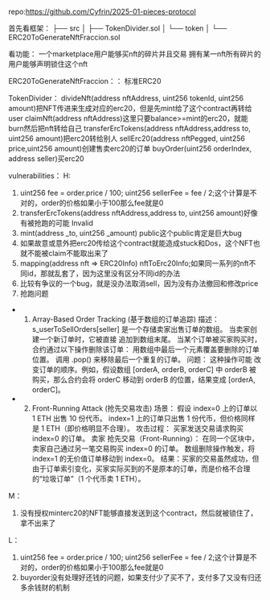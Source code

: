 repo:https://github.com/Cyfrin/2025-01-pieces-protocol

首先看框架：
├── src
│   ├── TokenDivider.sol
│   └── token
│       └── ERC20ToGenerateNftFraccion.sol

看功能：
一个marketplace用户能够买nft的碎片并且交易
拥有某一nft所有碎片的用户能够声明锁住这个nft

ERC20ToGenerateNftFraccion：：
标准ERC20

TokenDivider：
divideNft(address nftAddress, uint256 tokenId, uint256 amount)把NFT传进来生成对应的erc20，但是先mint给了这个contract再转给user
claimNft(address nftAddress)这里只要balance>=mint的erc20，就能burn然后把nft转给自己
transferErcTokens(address nftAddress,address to, uint256 amount)把erc20转给别人
sellErc20(address nftPegged, uint256 price,uint256 amount)创建售卖erc20的订单
buyOrder(uint256 orderIndex, address seller)买erc20


vulnerabilities：
H:
1. uint256 fee = order.price / 100;
        uint256 sellerFee = fee / 2;这个计算是不对的，order的价格如果小于100那么fee就是0
2. transferErcTokens(address nftAddress,address to, uint256 amount)好像有被抢跑的可能 Invalid
3. mint(address _to, uint256 _amount) public这个public肯定是巨大bug
4. 如果故意或意外把erc20传给这个contract就能造成stuck和Dos，这个NFT也就不能被claim不能取出来了
5. mapping(address nft => ERC20Info) nftToErc20Info;如果同一系列的nft不同id，那就乱套了，因为这里没有区分不同id的办法
6. 比较有争议的一个bug，就是没办法取消sell，因为没有办法撤回和修改price
7. 抢跑问题
- 1. Array-Based Order Tracking (基于数组的订单追踪)
描述：
s_userToSellOrders[seller] 是一个存储卖家出售订单的数组。
当卖家创建一个新订单时，它被直接 追加到数组末尾。
当某个订单被买家购买时，合约通过以下操作删除该订单：
用数组中最后一个元素覆盖要删除的订单位置。
调用 .pop() 来移除最后一个重复的订单。
问题：
这种操作可能 改变订单的顺序。例如，假设数组 [orderA, orderB, orderC] 中 orderB 被购买，那么合约会将 orderC 移动到 orderB 的位置，结果变成 [orderA, orderC]。
- 2. Front-Running Attack (抢先交易攻击)
场景：
假设 index=0 上的订单以 1 ETH 出售 10 份代币。
index=1 上的订单只出售 1 份代币，但价格同样是 1 ETH（即价格明显不合理）。
攻击过程：
买家发送交易请求购买 index=0 的订单。
卖家 抢先交易（Front-Running）：
在同一个区块中，卖家自己通过另一笔交易购买 index=0 的订单。
数组删除操作触发，将 index=1 的无价值订单移动到 index=0。
结果：买家的交易虽然成功，但由于订单索引变化，买家实际买到的不是原本的订单，而是价格不合理的“垃圾订单”（1 个代币卖 1 ETH）。

M：
1. 没有授权minterc20的NFT能够直接发送到这个contract，然后就被锁住了，拿不出来了

L：
1. uint256 fee = order.price / 100;
        uint256 sellerFee = fee / 2;这个计算是不对的，order的价格如果小于100那么fee就是0
2. buyorder没有处理好还钱的问题，如果支付少了买不了，支付多了又没有归还多余钱财的机制
